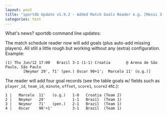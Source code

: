 ```yaml
---
layout: post
title: "sportdb Update v1.9.2 - Added Match Goals Reader e.g. [Messi 3', 45+1']"
categories: test
---
```



What's news? sportdb command line updates:

The match schedule reader now will add goals (plus auto-add missing
players). All still a little rough but working without any (extra) configuration. Example:

~~~
(1) Thu Jun/12 17:00   Brazil 3-1 (1-1) Croatia       @ Arena de São Paulo, São Paulo
        [Neymar 29', 71' (pen.) Oscar 90+1';  Marcelo 11' (o.g.)]
~~~

The reader will add four goal records (see the table goals w/ fields such as
`player_id`, `team_id`, `minute`, `offset`, `score1`, `score2` etc.):

~~~
1 |   Marcelo  11'   (o.g.)   1-0   Croatia (Team 2)
2 |   Neymar   29'            1-1   Brazil  (Team 1)
3 |   Neymar   71'   (pen.)   2-1   Brazil  (Team 1)
4 |   Oscar    90'+1'         3-1   Brazil  (Team 1)
~~~
